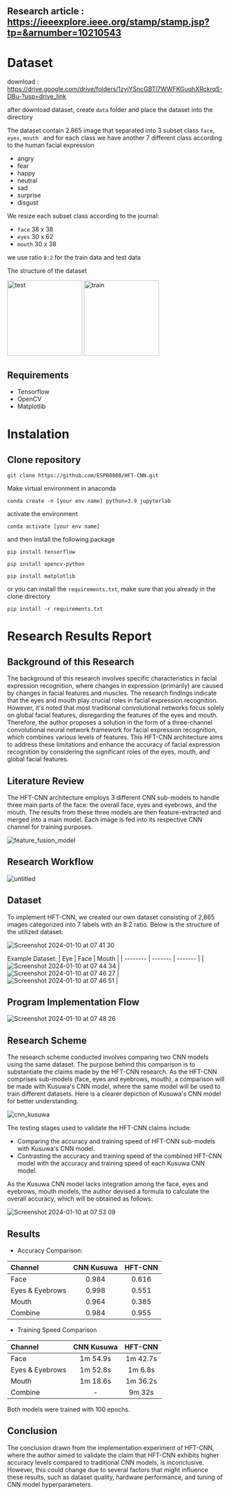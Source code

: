 ## Research article : https://ieeexplore.ieee.org/stamp/stamp.jsp?tp=&arnumber=10210543

# Dataset 
download : https://drive.google.com/drive/folders/1zyjYSncGBTl7WWFKGuqhXRckrqS-DBu-?usp=drive_link

after download dataset, create `data` folder and place the dataset into the directory

The dataset contain 2.865 image that separated into 3 subset class  `face`, `eyes`, `mouth ` and for each class we have another 7 different class according to the human facial expression
* angry
* fear
* happy
* neutral
* sad
* surprise
* disgust

We resize each subset class according to the journal:
* `face` 38 x 38
* `eyes` 30 x 62
* `mouth` 30 x 38

we use ratio `8:2` for the train data and test data

The structure of the dataset

<img width="174" alt="test" src="https://github.com/ESPB0808/HFT-CNN/assets/115124715/ea8f250b-a6d4-4d9c-b5f0-8ebeef9b39e4">
<img width="174" alt="train" src="https://github.com/ESPB0808/HFT-CNN/assets/115124715/348641b9-320e-456c-bab0-49f453e099b3">


## Requirements
* Tensorflow 
* OpenCV
* Matplotlib 

# Instalation
## Clone repository
```
git clone https://github.com/ESPB0808/HFT-CNN.git
```
Make virtual environment in anaconda
```
conda create -n [your env name] python=3.9 jupyterlab
```
activate the environment
```
conda activate [your env name]
```
and then install the following package
```
pip install tensorflow
```
```
pip install opencv-python
```
```
pip install matplotlib
```

or you can install the `requirements.txt`, make sure that you already in the clone directory
```
pip install -r requirements.txt
```
# Research Results Report
## Background of this Research
The background of this research involves specific characteristics in facial expression recognition, where changes in expression (primarily) are caused by changes in facial features and muscles. The research findings indicate that the eyes and mouth play crucial roles in facial expression recognition. However, it's noted that most traditional convolutional networks focus solely on global facial features, disregarding the features of the eyes and mouth. Therefore, the author proposes a solution in the form of a three-channel convolutional neural network framework for facial expression recognition, which combines various levels of features. This HFT-CNN architecture aims to address these limitations and enhance the accuracy of facial expression recognition by considering the significant roles of the eyes, mouth, and global facial features.

## Literature Review
The HFT-CNN architecture employs 3 different CNN sub-models to handle three main parts of the face: the overall face, eyes and eyebrows, and the mouth. The results from these three models are then feature-extracted and merged into a main model. Each image is fed into its respective CNN channel for training purposes.

![feature_fusion_model](https://github.com/ESPB0808/Facial-Expression-Recognition-Using-Hierarchical-Features-With-Three-Channel-CNN/assets/30742772/ddb4cf1b-70e1-4165-b16b-75b72ed51a7e)

## Research Workflow

![untitled](https://github.com/ESPB0808/Facial-Expression-Recognition-Using-Hierarchical-Features-With-Three-Channel-CNN/assets/30742772/3b09f975-9960-4565-a861-45436bd4db40)

## Dataset
To implement HFT-CNN, we created our own dataset consisting of 2,865 images categorized into 7 labels with an 8:2 ratio. Below is the structure of the utilized dataset:

![Screenshot 2024-01-10 at 07 41 30](https://github.com/ESPB0808/Facial-Expression-Recognition-Using-Hierarchical-Features-With-Three-Channel-CNN/assets/30742772/6554d30e-b429-43af-b7c7-9ebf11f1133f)

Example Dataset: 
| Eye      | Face    | Mouth   |
| -------- | ------- | ------- |
| ![Screenshot 2024-01-10 at 07 44 34](https://github.com/ESPB0808/Facial-Expression-Recognition-Using-Hierarchical-Features-With-Three-Channel-CNN/assets/30742772/e1d95a5d-67fd-473d-9030-6628a28638a6)  | ![Screenshot 2024-01-10 at 07 46 27](https://github.com/ESPB0808/Facial-Expression-Recognition-Using-Hierarchical-Features-With-Three-Channel-CNN/assets/30742772/fe9e6ab0-6a43-43fe-807e-858c333ff073)    |  ![Screenshot 2024-01-10 at 07 46 51](https://github.com/ESPB0808/Facial-Expression-Recognition-Using-Hierarchical-Features-With-Three-Channel-CNN/assets/30742772/27da7490-0594-4fb3-a3de-3a83510c140c)   |

## Program Implementation Flow

![Screenshot 2024-01-10 at 07 48 26](https://github.com/ESPB0808/Facial-Expression-Recognition-Using-Hierarchical-Features-With-Three-Channel-CNN/assets/30742772/5c1343da-0ed9-487d-88cb-1acc25036932)

## Research Scheme
The research scheme conducted involves comparing two CNN models using the same dataset. The purpose behind this comparison is to substantiate the claims made by the HFT-CNN research. As the HFT-CNN comprises sub-models (face, eyes and eyebrows, mouth), a comparison will be made with Kusuwa's CNN model, where the same model will be used to train different datasets. Here is a clearer depiction of Kusuwa's CNN model for better understanding.

![cnn_kusuwa](https://github.com/ESPB0808/Facial-Expression-Recognition-Using-Hierarchical-Features-With-Three-Channel-CNN/assets/30742772/fa92b11c-a1ad-4eaa-bb5a-5f2e01a4b5de)

The testing stages used to validate the HFT-CNN claims include:

* Comparing the accuracy and training speed of HFT-CNN sub-models with Kusuwa's CNN model.
* Contrasting the accuracy and training speed of the combined HFT-CNN model with the accuracy and training speed of each Kusuwa CNN model.

As the Kusuwa CNN model lacks integration among the face, eyes and eyebrows, mouth models, the author devised a formula to calculate the overall accuracy, which will be obtained as follows:

![Screenshot 2024-01-10 at 07 53 09](https://github.com/ESPB0808/Facial-Expression-Recognition-Using-Hierarchical-Features-With-Three-Channel-CNN/assets/30742772/fb83b03d-a2ae-437e-93fd-8b3d88407055)

## Results
* Accuracy Comparison:

| Channel           | CNN Kusuwa | HFT-CNN |
| :---------------- | :--------: | :-----: |
| Face              |    0.984   |  0.616  |
| Eyes & Eyebrows   |    0.998   |  0.551  |
| Mouth             |    0.964   |  0.385  |
| Combine           |    0.984   |  0.955  |

* Training Speed Comparison

| Channel           |   CNN Kusuwa  |   HFT-CNN  |
| :---------------- | :-----------: | :--------: |
| Face              |    1m 54.9s   |  1m 42.7s  |
| Eyes & Eyebrows   |    1m 52.8s   |  1m 6.8s   |
| Mouth             |    1m 18.6s   |  1m 36.2s  |
| Combine           |       -       |  9m 32s    |

Both models were trained with 100 epochs.

## Conclusion

The conclusion drawn from the implementation experiment of HFT-CNN, where the author aimed to validate the claim that HFT-CNN exhibits higher accuracy levels compared to traditional CNN models, is inconclusive. However, this could change due to several factors that might influence these results, such as dataset quality, hardware performance, and tuning of CNN model hyperparameters.
